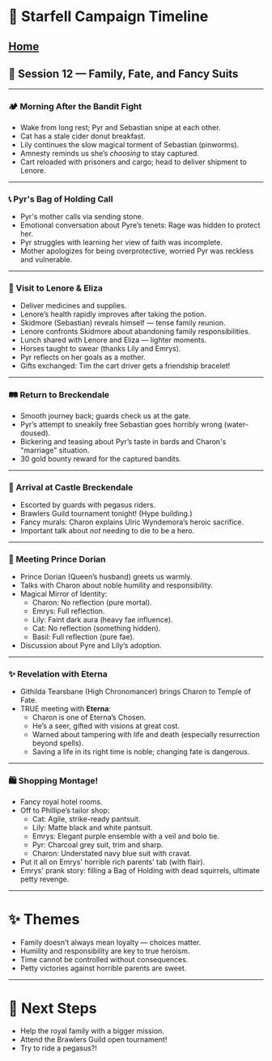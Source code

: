 # 📜 Starfell Campaign Timeline
[Home](/README.md)
---

## 📅 Session 12 — Family, Fate, and Fancy Suits

---

### 🏕️ Morning After the Bandit Fight
- Wake from long rest; Pyr and Sebastian snipe at each other.
- Cat has a stale cider donut breakfast.
- Lily continues the slow magical torment of Sebastian (pinworms).
- Amnesty reminds us she’s *choosing* to stay captured.
- Cart reloaded with prisoners and cargo; head to deliver shipment to Lenore.

---

### 📞 Pyr's Bag of Holding Call
- Pyr's mother calls via sending stone.
- Emotional conversation about Pyre’s tenets: Rage was hidden to protect her.
- Pyr struggles with learning her view of faith was incomplete.
- Mother apologizes for being overprotective, worried Pyr was reckless and vulnerable.

---

### 🏡 Visit to Lenore & Eliza
- Deliver medicines and supplies.
- Lenore’s health rapidly improves after taking the potion.
- Skidmore (Sebastian) reveals himself — tense family reunion.
- Lenore confronts Skidmore about abandoning family responsibilities.
- Lunch shared with Lenore and Eliza — lighter moments.
- Horses taught to swear (thanks Lily and Emrys).
- Pyr reflects on her goals as a mother.
- Gifts exchanged: Tim the cart driver gets a friendship bracelet!

---

### 🛤️ Return to Breckendale
- Smooth journey back; guards check us at the gate.
- Pyr’s attempt to sneakily free Sebastian goes horribly wrong (water-doused).
- Bickering and teasing about Pyr’s taste in bards and Charon's "marriage" situation.
- 30 gold bounty reward for the captured bandits.

---

### 🏰 Arrival at Castle Breckendale
- Escorted by guards with pegasus riders.
- Brawlers Guild tournament tonight! (Hype building.)
- Fancy murals: Charon explains Ulric Wyndemora’s heroic sacrifice.
- Important talk about *not* needing to die to be a hero.

---

### 👑 Meeting Prince Dorian
- Prince Dorian (Queen’s husband) greets us warmly.
- Talks with Charon about noble humility and responsibility.
- Magical Mirror of Identity:
  - Charon: No reflection (pure mortal).
  - Emrys: Full reflection.
  - Lily: Faint dark aura (heavy fae influence).
  - Cat: No reflection (something hidden).
  - Basil: Full reflection (pure fae).
- Discussion about Pyre and Lily’s adoption.

---

### ✨ Revelation with Eterna
- Githilda Tearsbane (High Chronomancer) brings Charon to Temple of Fate.
- TRUE meeting with **Eterna**:
  - Charon is one of Eterna’s Chosen.
  - He’s a seer, gifted with visions at great cost.
  - Warned about tampering with life and death (especially resurrection beyond spells).
  - Saving a life in its right time is noble; changing fate is dangerous.

---

### 🛍️ Shopping Montage!
- Fancy royal hotel rooms.
- Off to Phillipe’s tailor shop:
  - Cat: Agile, strike-ready pantsuit.
  - Lily: Matte black and white pantsuit.
  - Emrys: Elegant purple ensemble with a veil and bolo tie.
  - Pyr: Charcoal grey suit, trim and sharp.
  - Charon: Understated navy blue suit with cravat.
- Put it all on Emrys' horrible rich parents' tab (with flair).
- Emrys' prank story: filling a Bag of Holding with dead squirrels, ultimate petty revenge.

---

# ✨ Themes
- Family doesn’t always mean loyalty — choices matter.
- Humility and responsibility are key to true heroism.
- Time cannot be controlled without consequences.
- Petty victories against horrible parents are sweet.

---

# 📍 Next Steps
- Help the royal family with a bigger mission.
- Attend the Brawlers Guild open tournament!
- Try to ride a pegasus?!